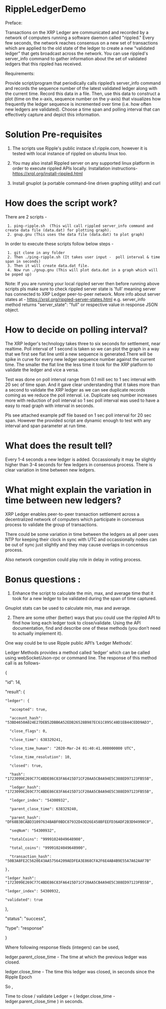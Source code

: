 # RippleLedgerDemo 

Preface: 

Transactions on the XRP Ledger are communicated and recorded by a network of computers running a software daemon called "rippled." Every few seconds, the network reaches consensus on a new set of transactions which are applied to the old state of the ledger to create a new “validated ledger” that gets broadcast across the network. You can use rippled's server_info command to gather information about the set of validated ledgers that this rippled has received.

Requirements: 

Provide script/program that periodically calls rippled’s server_info command and records the sequence number of the latest validated ledger along with the current time. Record this data in a file. Then, use this data to construct a plot (time on the x-axis, sequence number on the y-axis) that visualizes how frequently the ledger sequence is incremented over time (i.e. how often new ledgers are validated). Choose a time span and polling interval that can effectively capture and depict this information. 

# Solution Pre-requisites 

   1. The scripts use Ripple's public instace s1.ripple.com, however it is tested with local instance of rippled on ubuntu linux too. 
   
   2. You may also install Rippled server on any supported linux platform in order to execute rippled APIs locally. 
      Installation instructions-  https://xrpl.org/install-rippled.html
      
   2. Install gnuplot (a portable command-line driven graphing utility) and curl 
   
   
   
 # How does the script work? 
 
 There are 2 scripts - 
 
     1. ping-ripple.sh  (This will call rippled server_info command and create data file (data.dat) for plotting graph). 
     2. gnup.gnu (This uses the data file (data.dat) to plot graph)
     
  In order to execute these scripts follow below steps - 
  
     1. git clone in any folder
     2. Then ./ping-ripple.sh (It takes user input -  poll interval & time span in seconds) 
     3. Then it will create data.dat file.   
     4. Now run ./gnup.gnu (This will plot data.dat in a graph which will be poped up)
     
     
     
Note: 
If you are running your local rippled server then before running above scripts pls make sure to check rippled server state is 'full' meaning server has connected to XRP Ledger peer-to-peer network. 
More info about server states at - https://xrpl.org/rippled-server-states.html
e.g. server_info method returns "server_state": "full" or respective value in response JSON object.
      
 
   # How to decide on polling interval? 
   
The XRP ledger's technology takes three to six seconds for settlement, near realtime. 
Poll interval of 1 second is taken so we can plot the graph in a way that we first see flat line until a new sequence is    generated.There will be spike in curve for every new ledger sequence number against the current time. The smaller the flat line the less time it took for the XRP platform to validate the ledger and vice a versa.

Test was done on poll interval range from 0.1 mill sec to 1 sec interval with 20 sec of time span. And it gave clear understanding that it takes more than a second to validate the XRP ledger as we can see duplicate records coming as we reduce the poll interval. i.e. Duplicate seq number increases more with reduction of poll interval so 1 sec poll interval was used to have a easy to read graph with interval in seconds.    

 Pls see attached example pdf file based on 1 sec poll interval for 20 sec span. 
 However the provided script are dynamic enough to test with any interval and span parameter at run time. 
 
 # What does the result tell? 
  
  Every 1-4 seconds a new ledger is added. Occassionally it may be slightly higher than 3-4 seconds for few ledgers in consensus process. There is clear variation in time between new ledgers. 
 

  # What might explain the variation in time between new ledgers? 
  
XRP Ledger enables peer-to-peer transaction settlement across a decentralized network of computers which participate in concensus process to validate the group of transactions. 

There could be some variation in time between the ledgers as all peer uses NTP for keeping their clock in sync with UTC and occassionally nodes can be out of sync just slightly and they may cause overlaps in concensus process. 

Also network congestion could play role in delay in voting process. 


 # Bonus questions : 

  1. Enhance the script to calculate the min, max, and average time that it took for a new ledger to be validated during the span of time captured. 

Gnuplot stats can be used to calculate min, max and average.




  2. There are some other (better) ways that you could use the rippled API to find how long each ledger took to close/validate. Using the API documentation, find and describe one of these methods (you don’t need to actually implement it).

 
One way could be to use Ripple public API’s ‘Ledger Methods’. 

 Ledger Methods provides a method called ‘ledger’ which can be called using webSocket/Json-rpc or command line. 
 The response of this method call is as follows- 

{

  "id": 14,

  "result": {

    "ledger": {

      "accepted": true,

      "account_hash": "53BD4650A024E27DEB52DBB6A52EDB26528B987EC61C895C48D1EB44CEDD9AD3",

      "close_flags": 0,

      "close_time": 638329241,

      "close_time_human": "2020-Mar-24 01:40:41.000000000 UTC",

      "close_time_resolution": 10,

      "closed": true,

      "hash": "1723099E269C77C4BDE86C83FA6415D71CF20AA5CB4A94E5C388ED97123FB55B",

      "ledger_hash": "1723099E269C77C4BDE86C83FA6415D71CF20AA5CB4A94E5C388ED97123FB55B",

      "ledger_index": "54300932",

      "parent_close_time": 638329240,

      "parent_hash": "DF68B3BCABD31097634BABF0BDC87932D43D26E458BFEEFD36ADF2B3D94998C0",

      "seqNum": "54300932",

      "totalCoins": "99991024049648900",

      "total_coins": "99991024049648900",

      "transaction_hash": "50B3A8FE2C5620E43AA57564209AEDFEA3E868CFA2F6E4AB4B9E55A7A62AAF7B"

    },

    "ledger_hash": "1723099E269C77C4BDE86C83FA6415D71CF20AA5CB4A94E5C388ED97123FB55B",

    "ledger_index": 54300932,

    "validated": true

  },

  "status": "success",

  "type": "response"

}

Where following response fileds (integers) can be used, 

ledger.parent_close_time	-         The time at which the previous ledger was closed.

ledger.close_time	        -  The time this ledger was closed, in seconds since the Ripple Epoch


So ,

Time to close / validate Ledger =  ( ledger.close_time  - ledger.parent_close_time ) in seconds. 









  




 
 

   
